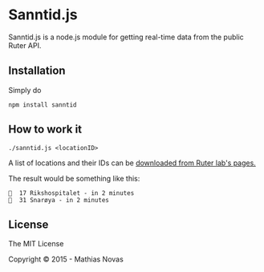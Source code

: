 Sanntid.js
==
Sanntid.js is a node.js module for getting real-time data from the public Ruter API.

## Installation
Simply do

    npm install sanntid

## How to work it

    ./sanntid.js <locationID>

A list of locations and their IDs can be [downloaded from Ruter lab's pages.](http://labs.trafikanten.no/how-to-use-the-api.aspx)

The result would be something like this:

    🚋  17 Rikshospitalet - in 2 minutes
    🚌  31 Snarøya - in 2 minutes


## License
The MIT License

Copyright &copy; 2015 - Mathias Novas
